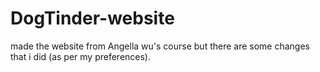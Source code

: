 # DogTinder-website
made the website from Angella wu's course but there are some changes that i did (as per my preferences).
